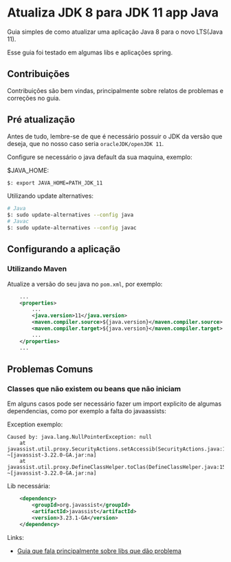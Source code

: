 # Atualiza JDK 8 para JDK 11 app Java

Guia simples de como atualizar uma aplicação Java 8 para o novo LTS(Java 11).

Esse guia foi testado em algumas libs e aplicações spring.

## Contribuições
Contribuições são bem vindas, principalmente sobre relatos de problemas e correções no guia.

## Pré atualização
Antes de tudo, lembre-se de que é necessário possuir o JDK da versão que deseja, que no nosso caso seria `oracleJDK/openJDK 11`.

Configure se necessário o java default da sua maquina, exemplo:

$JAVA_HOME:
```bash
$: export JAVA_HOME=PATH_JDK_11
```

Utilizando update alternatives:
```bash
# Java
$: sudo update-alternatives --config java
# Javac
$: sudo update-alternatives --config javac
```

## Configurando a aplicação

### Utilizando Maven
Atualize a versão do seu java no `pom.xml`, por exemplo:

```xml
    ...
    <properties>
        ...
        <java.version>11</java.version>
        <maven.compiler.source>${java.version}</maven.compiler.source>
        <maven.compiler.target>${java.version}</maven.compiler.target>
        ...
    </properties>
    ...
```

## Problemas Comuns

### Classes que não existem ou beans que não iniciam 
Em alguns casos pode ser necessário fazer um import explicito de algumas dependencias, como por exemplo a falta do javaassists:

Exception exemplo:
```
Caused by: java.lang.NullPointerException: null
    at javassist.util.proxy.SecurityActions.setAccessib(SecurityActions.java:103) ~[javassist-3.22.0-GA.jar:na]
    at javassist.util.proxy.DefineClassHelper.toClas(DefineClassHelper.java:151) ~[javassist-3.22.0-GA.jar:na]
```

Lib necessária:
```xml
    <dependency>
        <groupId>org.javassist</groupId>
        <artifactId>javassist</artifactId>
        <version>3.23.1-GA</version>
    </dependency>
```

Links:

 * [Guia que fala principalmente sobre libs que dão problema](https://medium.com/criciumadev/its-time-migrating-to-java-11-5eb3868354f9)
